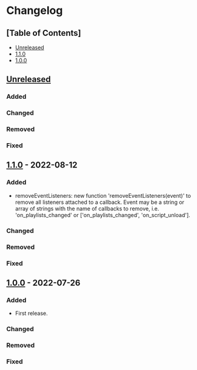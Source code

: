 # Changelog

## [Table of Contents]
- [Unreleased](#unreleased)
- [1.1.0](#110---2022-08-12)
- [1.0.0](#100---2022-07-26)

## [Unreleased][]
### Added
### Changed
### Removed
### Fixed

## [1.1.0] - 2022-08-12
### Added
- removeEventListeners: new function 'removeEventListeners(event)' to remove all listeners attached to a callback. Event may be a string or array of strings with the name of callbacks to remove, i.e. 'on_playlists_changed' or  ['on_playlists_changed', 'on_script_unload'].
### Changed
### Removed
### Fixed

## [1.0.0] - 2022-07-26
### Added
- First release.
### Changed
### Removed
### Fixed

[Unreleased]: https://github.com/regorxxx/Callbacks-Framework-SMP/compare/v1.1.0...HEAD
[1.1.0]: https://github.com/regorxxx/Callbacks-Framework-SMP/compare/v1.0.0...v1.1.0
[1.0.0]: https://github.com/regorxxx/Callbacks-Framework-SMP/compare/997dd95...v1.0.0